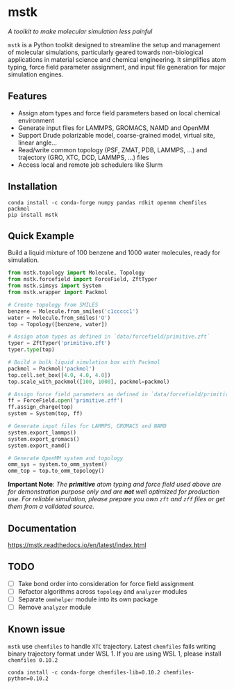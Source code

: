 # mstk

_A toolkit to make molecular simulation less painful_

`mstk` is a Python toolkit designed to streamline the setup and management of molecular simulations, particularly geared
towards non-biological applications in material science and chemical engineering. It simplifies atom typing, force field
parameter assignment, and input file generation for major simulation engines.

## Features

* Assign atom types and force field parameters based on local chemical environment
* Generate input files for LAMMPS, GROMACS, NAMD and OpenMM
* Support Drude polarizable model, coarse-grained model, virtual site, linear angle...
* Read/write common topology (PSF, ZMAT, PDB, LAMMPS, ...) and trajectory (GRO, XTC, DCD, LAMMPS, ...) files
* Access local and remote job schedulers like Slurm

## Installation

```
conda install -c conda-forge numpy pandas rdkit openmm chemfiles packmol
pip install mstk
```

## Quick Example

Build a liquid mixture of 100 benzene and 1000 water molecules, ready for simulation.

```python
from mstk.topology import Molecule, Topology
from mstk.forcefield import ForceField, ZftTyper
from mstk.simsys import System
from mstk.wrapper import Packmol

# Create topology from SMILES
benzene = Molecule.from_smiles('c1ccccc1')
water = Molecule.from_smiles('O')
top = Topology([benzene, water])

# Assign atom types as defined in `data/forcefield/primitive.zft`
typer = ZftTyper('primitive.zft')
typer.type(top)

# Build a bulk liquid simulation box with Packmol
packmol = Packmol('packmol')
top.cell.set_box([4.0, 4.0, 4.0])
top.scale_with_packmol([100, 1000], packmol=packmol)

# Assign force field parameters as defined in `data/forcefield/primitive.zff`
ff = ForceField.open('primitive.zff')
ff.assign_charge(top)
system = System(top, ff)

# Generate input files for LAMMPS, GROMACS and NAMD
system.export_lammps()
system.export_gromacs()
system.export_namd()

# Generate OpenMM system and topology
omm_sys = system.to_omm_system()
omm_top = top.to_omm_topology()
```

__Important Note__:
*The __primitive__ atom typing and force field used above are for demonstration purpose only and are __not__ well
optimized for production use.*
*For reliable simulation, please prepare you own `zft` and `zff` files or get them from a validated source.*

## Documentation

https://mstk.readthedocs.io/en/latest/index.html

## TODO

- [ ] Take bond order into consideration for force field assignment
- [ ] Refactor algorithms across `topology` and `analyzer` modules
- [ ] Separate `ommhelper` module into its own package
- [ ] Remove `analyzer` module

## Known issue

`mstk` use `chemfiles` to handle `XTC` trajectory. Latest `chemfiles` fails writing binary trajectory format under WSL 1.
If you are using WSL 1, please install `chemfiles 0.10.2`

```
conda install -c conda-forge chemfiles-lib=0.10.2 chemfiles-python=0.10.2
```
